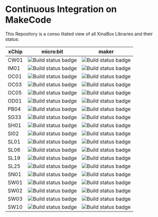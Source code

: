 # Continuous Integration on MakeCode
This Repository is a conso litated view of all XinaBox Libraries and their status:

xChip | micro:bit| maker
--- | :---: | :---:
CW01|![Build status badge](https://github.com/xinabox/pxt-CW01/workflows/maker/badge.svg)| ![Build status badge](https://github.com/xinabox/pxt-CW01/workflows/microbit/badge.svg)
IM01|![Build status badge](https://github.com/xinabox/pxt-IM01/workflows/maker/badge.svg)| ![Build status badge](https://github.com/xinabox/pxt-IM01/workflows/microbit/badge.svg)
OC01|![Build status badge](https://github.com/xinabox/pxt-OC01/workflows/maker/badge.svg)| ![Build status badge](https://github.com/xinabox/pxt-OC01/workflows/microbit/badge.svg)
OC03|![Build status badge](https://github.com/xinabox/pxt-OC03/workflows/maker/badge.svg)| ![Build status badge](https://github.com/xinabox/pxt-OC03/workflows/microbit/badge.svg)
OC05|![Build status badge](https://github.com/xinabox/pxt-OC05/workflows/maker/badge.svg)| ![Build status badge](https://github.com/xinabox/pxt-OC05/workflows/microbit/badge.svg)
OD01|![Build status badge](https://github.com/xinabox/pxt-OD01/workflows/maker/badge.svg)| ![Build status badge](https://github.com/xinabox/pxt-OD01/workflows/microbit/badge.svg)
PB04|![Build status badge](https://github.com/xinabox/pxt-PB04/workflows/maker/badge.svg)| ![Build status badge](https://github.com/xinabox/pxt-PB04/workflows/microbit/badge.svg)
SG33|![Build status badge](https://github.com/xinabox/pxt-SG33/workflows/maker/badge.svg)| ![Build status badge](https://github.com/xinabox/pxt-SG33/workflows/microbit/badge.svg)
SH01|![Build status badge](https://github.com/xinabox/pxt-SH01/workflows/maker/badge.svg)| ![Build status badge](https://github.com/xinabox/pxt-SH01/workflows/microbit/badge.svg)
SI02|![Build status badge](https://github.com/xinabox/pxt-SI02/workflows/maker/badge.svg)| ![Build status badge](https://github.com/xinabox/pxt-SI02/workflows/microbit/badge.svg)
SL01|![Build status badge](https://github.com/xinabox/pxt-SL01/workflows/maker/badge.svg)| ![Build status badge](https://github.com/xinabox/pxt-SL01/workflows/microbit/badge.svg)
SL06|![Build status badge](https://github.com/xinabox/pxt-SL06/workflows/maker/badge.svg)| ![Build status badge](https://github.com/xinabox/pxt-SL06/workflows/microbit/badge.svg)
SL19|![Build status badge](https://github.com/xinabox/pxt-SL19/workflows/maker/badge.svg)| ![Build status badge](https://github.com/xinabox/pxt-SL19/workflows/microbit/badge.svg)
SL25|![Build status badge](https://github.com/xinabox/pxt-SL25/workflows/maker/badge.svg)| ![Build status badge](https://github.com/xinabox/pxt-SL25/workflows/microbit/badge.svg)
SN01|![Build status badge](https://github.com/xinabox/pxt-SN01/workflows/maker/badge.svg)| ![Build status badge](https://github.com/xinabox/pxt-SN01/workflows/microbit/badge.svg)
SW01|![Build status badge](https://github.com/xinabox/pxt-SW01/workflows/maker/badge.svg)| ![Build status badge](https://github.com/xinabox/pxt-SW01/workflows/microbit/badge.svg)
SW02|![Build status badge](https://github.com/xinabox/pxt-SW02/workflows/maker/badge.svg)| ![Build status badge](https://github.com/xinabox/pxt-SW02/workflows/microbit/badge.svg)
SW03|![Build status badge](https://github.com/xinabox/pxt-SW03/workflows/maker/badge.svg)| ![Build status badge](https://github.com/xinabox/pxt-SW03/workflows/microbit/badge.svg)
SW10|![Build status badge](https://github.com/xinabox/pxt-SW10/workflows/maker/badge.svg)| ![Build status badge](https://github.com/xinabox/pxt-SW10/workflows/microbit/badge.svg)
